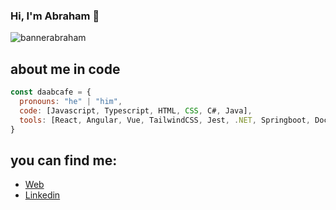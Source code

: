 ### Hi, I'm Abraham 👋

![bannerabraham](https://github.com/daabcafe/daabcafe/assets/56974897/49c976dc-55f1-4f86-86eb-127554824863)

## about me in code
```js
const daabcafe = {
  pronouns: "he" | "him",
  code: [Javascript, Typescript, HTML, CSS, C#, Java],
  tools: [React, Angular, Vue, TailwindCSS, Jest, .NET, Springboot, Docker],
}
```
## you can find me:
- [Web](https://www.daabcafe.com/)
- [Linkedin](https://www.linkedin.com/in/daabcafe/)
<!--
**daabcafe/daabcafe** is a ✨ _special_ ✨ repository because its `README.md` (this file) appears on your GitHub profile.

Here are some ideas to get you started:

- 🔭 I’m currently working on ...
- 🌱 I’m currently learning ...
- 👯 I’m looking to collaborate on ...
- 🤔 I’m looking for help with ...
- 💬 Ask me about ...
- 📫 How to reach me: ...
- 😄 Pronouns: ...
- ⚡ Fun fact: ...
-->
